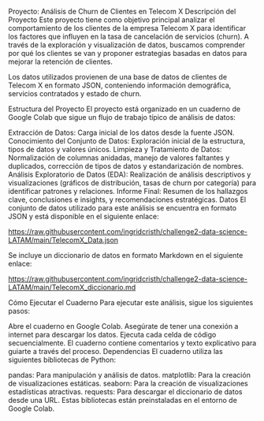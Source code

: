 Proyecto: Análisis de Churn de Clientes en Telecom X
Descripción del Proyecto
Este proyecto tiene como objetivo principal analizar el comportamiento de los clientes de la empresa Telecom X para identificar los factores que influyen en la tasa de cancelación de servicios (churn). A través de la exploración y visualización de datos, buscamos comprender por qué los clientes se van y proponer estrategias basadas en datos para mejorar la retención de clientes.

Los datos utilizados provienen de una base de datos de clientes de Telecom X en formato JSON, conteniendo información demográfica, servicios contratados y estado de churn.

Estructura del Proyecto
El proyecto está organizado en un cuaderno de Google Colab que sigue un flujo de trabajo típico de análisis de datos:

Extracción de Datos: Carga inicial de los datos desde la fuente JSON.
Conocimiento del Conjunto de Datos: Exploración inicial de la estructura, tipos de datos y valores únicos.
Limpieza y Tratamiento de Datos: Normalización de columnas anidadas, manejo de valores faltantes y duplicados, corrección de tipos de datos y estandarización de nombres.
Análisis Exploratorio de Datos (EDA): Realización de análisis descriptivos y visualizaciones (gráficos de distribución, tasas de churn por categoría) para identificar patrones y relaciones.
Informe Final: Resumen de los hallazgos clave, conclusiones e insights, y recomendaciones estratégicas.
Datos
El conjunto de datos utilizado para este análisis se encuentra en formato JSON y está disponible en el siguiente enlace:

https://raw.githubusercontent.com/ingridcristh/challenge2-data-science-LATAM/main/TelecomX_Data.json

Se incluye un diccionario de datos en formato Markdown en el siguiente enlace:

https://raw.githubusercontent.com/ingridcristh/challenge2-data-science-LATAM/main/TelecomX_diccionario.md

Cómo Ejecutar el Cuaderno
Para ejecutar este análisis, sigue los siguientes pasos:

Abre el cuaderno en Google Colab.
Asegúrate de tener una conexión a internet para descargar los datos.
Ejecuta cada celda de código secuencialmente. El cuaderno contiene comentarios y texto explicativo para guiarte a través del proceso.
Dependencias
El cuaderno utiliza las siguientes bibliotecas de Python:

pandas: Para manipulación y análisis de datos.
matplotlib: Para la creación de visualizaciones estáticas.
seaborn: Para la creación de visualizaciones estadísticas atractivas.
requests: Para descargar el diccionario de datos desde una URL.
Estas bibliotecas están preinstaladas en el entorno de Google Colab.

